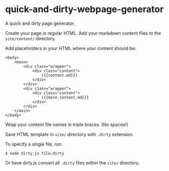 # quick-and-dirty-webpage-generator
A quick and dirty page generator. 

Create your page in regular HTML. Add your markdown content files to the `site/content/` directory.

Add placeholders in your HTML where your content should be:

~~~
<body>
    <main>
        <div class="wrapper">
            <div class="content">
                {{{content.md}}}
            </div>
        </div>
        <div class="wrapper">
            <div class="content">
                {{{more_content.md}}}
            </div>
        </div>
    </main>
</body>
~~~

Wrap your content file names in triple braces. (No spaces!)

Save HTML template in `site/` directory with `.dirty` extension.

To specify a single file, run:

~~~
$ node dirty.js file.dirty
~~~

Or have dirty.js convert all `.dirty` files within the `site/` directory.